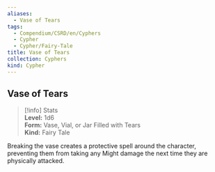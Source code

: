 ```yaml
---
aliases:
  - Vase of Tears
tags:
  - Compendium/CSRD/en/Cyphers
  - Cypher
  - Cypher/Fairy-Tale
title: Vase of Tears
collection: Cyphers
kind: Cypher
---
```

## Vase of Tears  
>[!info] Stats  
> **Level:** 1d6  
> **Form:** Vase, Vial, or Jar Filled with Tears  
> **Kind:** Fairy Tale
  
Breaking the vase creates a protective spell around the character, preventing them from taking any Might damage the next time they are physically attacked.